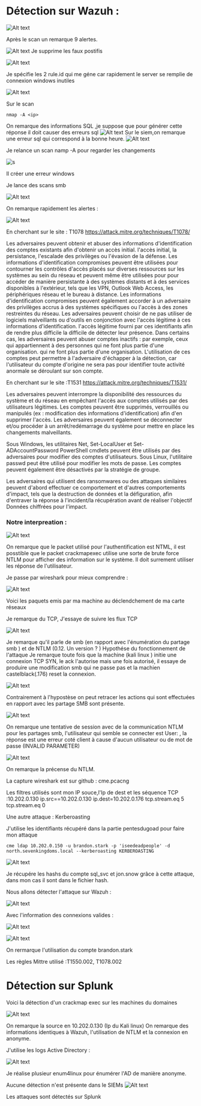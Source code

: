 # Détection sur Wazuh :
![Alt text](img/premierscanagressif.png)

Après le scan un remarque 9 alertes.

![Alt text](<img/résultat dupremierscan .png>)
Je supprime les faux postifis 

![Alt text](img/filtresortdesfauxpostifis.png)

Je spécifie les 2 rule.id qui me géne car rapidement le server se remplie de connexion windows inutiles


![Alt text](img/fullrequest.png)


Sur le scan 

    nmap -A <ip>

On remarque des informations SQL ,je suppose que pour générer cette réponse il doit causer des erreurs sql
![Alt text](img/mysqlscan1.png)
Sur le siem,on remarque une erreur sql qui correspond à la bonne heure.
![Alt text](img/sourceattaque1.png)


Je relance un scan namp -A pour regarder les changements

![s](img/secondnmap-a.png)

Il créer une erreur windows


Je lance des scans smb 

![Alt text](img/cmehostrep.png)


On remarque rapidement les alertes : 

![Alt text](img/r%C3%A9ponsecmew.png)

En cherchant sur le site  : T1078
https://attack.mitre.org/techniques/T1078/


Les adversaires peuvent 
obtenir et abuser des informations d'identification des comptes existants afin d'obtenir un accès initial. 
l'accès initial, la persistance, l'escalade des privilèges ou l'évasion de la défense. 
Les informations d'identification compromises peuvent être utilisées pour contourner les contrôles d'accès placés sur 
diverses ressources sur les systèmes au sein du réseau et peuvent même être utilisées pour
 pour accéder de manière persistante à des systèmes distants et à des services disponibles à l'extérieur, 
tels que les VPN, Outlook Web Access, les périphériques réseau et le bureau à distance.
 Les informations d'identification compromises peuvent également accorder à un adversaire des privilèges accrus
 à des systèmes spécifiques ou l'accès à des zones restreintes du réseau. 
Les adversaires peuvent choisir de ne pas utiliser de logiciels malveillants ou d'outils en conjonction avec l'accès légitime à ces informations d'identification. 
l'accès légitime fourni par ces identifiants afin de rendre plus difficile la 
difficile de détecter leur présence.
Dans certains cas, les adversaires peuvent abuser 
comptes inactifs : par exemple, ceux qui appartiennent à des personnes qui ne font plus partie d'une organisation. 
qui ne font plus partie d'une organisation. L'utilisation de ces comptes peut permettre à l'adversaire 
d'échapper à la détection, car l'utilisateur du compte d'origine ne sera pas 
pour identifier toute activité anormale se déroulant sur son compte. 

En cherchant sur le site :T1531 https://attack.mitre.org/techniques/T1531/

Les adversaires peuvent interrompre la disponibilité des ressources du système et du réseau en empêchant l'accès aux comptes utilisés par des utilisateurs légitimes. Les comptes peuvent être supprimés, verrouillés ou manipulés (ex : modification des informations d'identification) afin d'en supprimer l'accès. Les adversaires peuvent également se déconnecter et/ou procéder à un arrêt/redémarrage du système pour mettre en place les changements malveillants.

Sous Windows, les utilitaires Net, Set-LocalUser et Set-ADAccountPassword PowerShell cmdlets peuvent être utilisés par des adversaires pour modifier des comptes d'utilisateurs. Sous Linux, l'utilitaire passwd peut être utilisé pour modifier les mots de passe. Les comptes peuvent également être désactivés par la stratégie de groupe.

Les adversaires qui utilisent des ransomwares ou des attaques similaires peuvent d'abord effectuer ce comportement et d'autres comportements d'impact, tels que la destruction de données et la défiguration, afin d'entraver la réponse à l'incident/la récupération avant de réaliser l'objectif Données chiffrées pour l'impact.



### Notre interpreation : 

![Alt text](img/compr%C3%A9hension.png)

On remarque que le packet utilisé pour l'authentification est NTML, il est posstible que le packet crackmapexec utilise une sorte de brute force NTLM pour afficher des information sur le système. Il doit surrement utiliser les réponse de l'utilisateur.


Je passe par wireshark pour mieux comprendre : 

![Alt text](img/wireshark.png)


Voici les paquets emis par ma machine au déclendchement de ma carte réseaux

Je remarque du TCP, J'essaye de suivre les flux TCP 



![Alt text](img/followtcpstrem.png)


Je remarque qu'il parle de smb (en rapport avec l'énumération du partage smb ) et de NTLM (0.12. Un version ? )
Hypothése du fonctionnement de l'attaque 
Je remarque toute fois que la machine (kali linux ) initie une connexion TCP SYN, le ack l'autorise mais une fois autorisé, il essaye de produire une modification smb qui ne passe pas et la machien castelblack(.176) reset la connexion.

![Alt text](img/sessionwire.png)

Contrairement à l'hypostèse on peut retracer les actions qui sont effectuées en rapport avec les partage SMB sont présente.

![Alt text](img/smbecahnge.png)

On remarque une tentative de session avec de la communication NTLM pour les partages smb, l'utilisateur qui semble se connecter est User: \, la réponse est une erreur coté client à cause d'aucun utilisateur ou de mot de passe (INVALID PARAMETER)


![Alt text](img/ntlm.png)

On remarque la précense du NTLM.


La capture wireshark est sur github : cme.pcacng

Les filtres utilisés sont mon IP souce,l'Ip de dest et les séquence TCP  :10.202.0.130 
ip.src==10.202.0.130
ip.dest=10.202.0.176
tcp.stream.eq 5
tcp.stream.eq 0

Une autre attaque  :  Kerberoasting
 


J'utilise les identifiants récupéré dans la partie pentesdugoad pour faire mon attaque 

    cme ldap 10.202.0.150 -u brandon.stark -p 'iseedeadpeople' -d north.sevenkingdoms.local --kerberoasting KERBEROASTING


![Alt text](img/kerberoasting.png)

Je récupére les hashs du compte sql_svc et jon.snow grâce à cette attaque, dans mon cas il sont dans le fichier hash.

Nous allons détecter l'attaque sur Wazuh : 


![Alt text](img/attackkerbdetectiononwazuh.png)


Avec l'information des connexions valides :

![Alt text](img/logonsuccestulker.png)



![Alt text](img/ntlmv2.png)

On rermarque l'utilisation du compte brandon.stark


Les règles Mittre utilisé  :T1550.002, T1078.002


# Détection sur Splunk 

Voici la détection d'un crackmap exec sur les machines du domaines 

![Alt text](img/detectioncmesplunl.png)

On remarque la source en 10.202.0.130 (Ip du Kali linux)
On remarque des informations identiques à Wazuh, l'utilisation de NTLM et la connexion en anonyme.

J'utilise les logs Active Directory : 


![Alt text](img/Typedelogsursplunk.png)

Je réalise plusieur enum4linux pour énumérer l'AD de manière anonyme.

Aucune détection n'est présente dans le SIEMs
![Alt text](img/activedirectorynonfonctionnel.png)

Les attaques sont détectés sur Splunk



